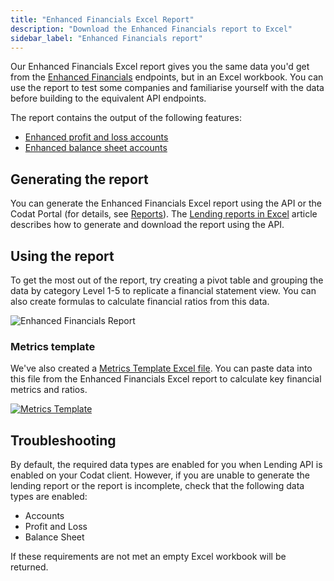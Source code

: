```yaml
---
title: "Enhanced Financials Excel Report"
description: "Download the Enhanced Financials report to Excel"
sidebar_label: "Enhanced Financials report"
---
```


Our Enhanced Financials Excel report gives you the same data you'd get from the [Enhanced Financials](/lending/enhanced-financials/overview) endpoints, but in an Excel workbook.  You can use the report to test some companies and familiarise yourself with the data before building to the equivalent API endpoints.

The report contains the output of the following features:

- [Enhanced profit and loss accounts](/lending/enhanced-financials/profit-and-loss-accounts)
- [Enhanced balance sheet accounts](/lending/enhanced-financials/balance-sheet-accounts)

## Generating the report

You can generate the Enhanced Financials Excel report using the API or the Codat Portal (for details, see [Reports](/lending/portal/overview#reports)). The [Lending reports in Excel](/lending/excel/overview) article describes how to generate and download the report using the API.

## Using the report

To get the most out of the report, try creating a pivot table and grouping the data by category Level 1-5 to replicate a financial statement view.  You can also create formulas to calculate financial ratios from this data.

[//]: # (TODO: check img url)
![Enhanced Financials Report](/img/assess/enhanced-financials.png "Enhanced Financials Report")

### Metrics template

We've also created a [Metrics Template Excel file](/documents/assess-metrics.xlsx).  You can paste data into this file from the Enhanced Financials Excel report to calculate key financial metrics and ratios.

[![Metrics Template](/img/assess/metrics-template.png "Metrics Template")](/documents/assess-metrics.xlsx)

## Troubleshooting

By default, the required data types are enabled for you when Lending API is enabled on your Codat client.
However, if you are unable to generate the lending report or the report is incomplete, check that the following data types are enabled:

- Accounts
- Profit and Loss
- Balance Sheet

If these requirements are not met an empty Excel workbook will be returned.